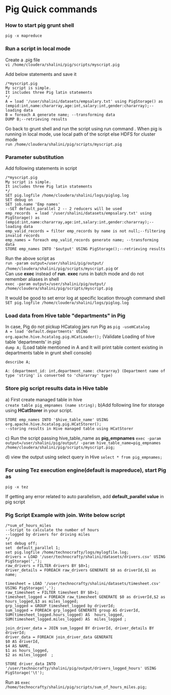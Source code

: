 # Pig Quick commands

### How to start pig grunt shell
`pig -x mapreduce`

### Run a script in local mode
Create a .pig file \
`vi /home/cloudera/shalini/pig/scripts/myscript.pig`

Add below statements and save it
```
/*myscript.pig
My script is simple.
It includes three Pig latin statements
*/
A = load '/user/shalini/datasets/empsalary.txt' using PigStorage() as (empid:int,name:chararray,age:int,salary:int,gender:chararray);--loading data
B = foreach A generate name; --transforming data
DUMP B;--retrieving results
```
Go back to grunt shell and run the script using run command . When pig is running in local mode, use local path of the script else HDFS for cluster mode \
`run /home/cloudera/shalini/pig/scripts/myscript.pig`

### Parameter substitution
Add following statements  in script 

```
/*myscript.pig
My script is simple.
It includes three Pig latin statements
*/
SET pig.logfile /home/cloudera/shalini/logs/piglog.log
SET debug on
SET job.name 'Emp names'
--SET default_parallel 2 -- 2 reducers will be used
emp_records  = load '/user/shalini/datasets/empsalary.txt' using PigStorage() as (empid:int,name:chararray,age:int,salary:int,gender:chararray);--loading data
emp_valid_records = filter emp_records by name is not null;--filtering invalid records
emp_names = foreach emp_valid_records generate name; --transforming data
STORE emp_names INTO '$output' USING PigStorage();--retrieving results
```
Run the above script as \
`run -param output=/user/shalini/pig/output/  /home/cloudera/shalini/pig/scripts/myscript.pig`
or \
Can use **exec** instead of **run**. **exec** runs in batch mode and do not remember aliases in shell \
`exec -param output=/user/shalini/pig/output/  /home/cloudera/shalini/pig/scripts/myscript.pig`

It would be good to set error log at specific location through command shell
`SET pig.logfile /home/cloudera/shalini/logs/piglog.log`

### Load data from Hive table "departments" in Pig
In case, Pig do not pickup HCatalog jars run Pig as `pig -useHCatalog` \
`A = load 'default.departments' USING org.apache.hive.hcatalog.pig.HCatLoader();` (Validate Loading of hive table 'departments' in pig) \
 `dump A;` (Load table mentioned in A and It will print table content existing in departments table in grunt shell console)

`describe A;` 
```
A: {department_id: int,department_name: chararray} (Department name of type 'string' is converted to 'chararray' type)
```

### Store pig script results data in Hive table 
a) First create managed table in hive \
`create table pig_empnames (name string);`
b)Add following line for storage using **HCatStorer** in your script.
```
STORE emp_names INTO '$hive_table_name' USING org.apache.hive.hcatalog.pig.HCatStorer();
--storing results in Hive managed table using HCatStorer
```
c) Run the script passing hive_table_name as **pig_empnames**
`exec -param output=/user/shalini/pig/output/ -param hive_table_name=pig_empnames /home/cloudera/shalini/pig/scripts/myscript.pig;`

d) view  the output using select query in Hive
`select * from pig_empnames;`

### For using Tez execution engine(default is mapreduce), start Pig as  
`pig -x tez`

If getting any error related to auto parallelism, add **default_parallel value** in pig script

### Pig Script Example with join. Write below script
```
/*sum_of_hours_miles
--Script to calculate the number of hours
--logged by drivers for driving miles
*/
set debug off;
set  default_parallel 1;
set pig.logfile /home/technocrafty/logs/mylogfile.log;
drivers = LOAD '/user/technocrafty/shalini/datasets/drivers.csv' USING PigStorage(',');
raw_drivers = FILTER drivers BY $0>1;
driver_details = FOREACH raw_drivers GENERATE $0 as driverId,$1 as name;

timesheet = LOAD '/user/technocrafty/shalini/datasets/timesheet.csv' USING PigStorage(',');
raw_timesheet = FILTER timesheet BY $0>1;
timesheet_logged = FOREACH raw_timesheet GENERATE $0 as driverId,$2 as hours_logged,$3 as miles_logged;
grp_logged = GROUP timesheet_logged by driverId;
sum_logged = FOREACH grp_logged GENERATE group AS driverId, 
SUM(timesheet_logged.hours_logged) AS  hours_logged,
SUM(timesheet_logged.miles_logged) AS  miles_logged ;

join_driver_data = JOIN sum_logged BY driverId, driver_details BY driverId;
driver_data = FOREACH join_driver_data GENERATE 
$0 AS driverId, 
$4 AS NAME, 
$1 as hours_logged,
$2 as miles_logged  ;

STORE driver_data INTO '/user/technocrafty/shalini/pig/output/drivers_logged_hours' USING PigStorage('\t');
```

Run as 
`exec /home/technocrafty/shalini/pig/scripts/sum_of_hours_miles.pig;`
